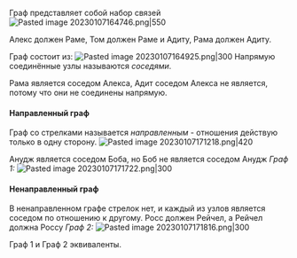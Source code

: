 Граф представляет собой набор связей
![Pasted image 20230107164746.png|550](/img/user/Files/Image/Pasted%20image%2020230107164746.png)

Алекс должен Раме, Том должен Раме и Адиту, Рама должен Адиту.

Граф состоит из:
![Pasted image 20230107164925.png|300](/img/user/Files/Image/Pasted%20image%2020230107164925.png)
Напрямую соединённые узлы называются _соседями_.

Рама является соседом Алекса, Адит соседом Алекса не является, потому что они не соединены напрямую.

#### Направленный граф
Граф со стрелками называется _направленным_ - отношения действую только в одну сторону.
![Pasted image 20230107171218.png|420](/img/user/Files/Image/Pasted%20image%2020230107171218.png)

Анудж является соседом Боба, но Боб не является соседом Анудж
_Граф 1:_
![Pasted image 20230107171722.png|300](/img/user/Files/Image/Pasted%20image%2020230107171722.png)

#### Ненаправленный граф
В ненаправленном графе стрелок нет, и каждый из узлов является соседом по отношению к другому. Росс должен Рейчел, а Рейчел должна Россу
_Граф 2:_
![Pasted image 20230107171816.png|300](/img/user/Files/Image/Pasted%20image%2020230107171816.png)

Граф 1 и Граф 2 эквиваленты.





